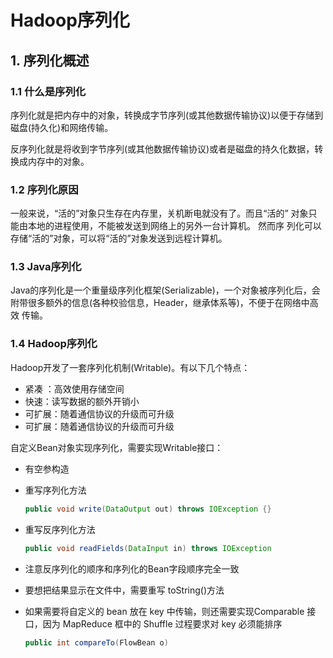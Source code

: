 # Hadoop序列化

## 1. 序列化概述

### 1.1 什么是序列化

序列化就是把内存中的对象，转换成字节序列(或其他数据传输协议)以便于存储到磁盘(持久化)和网络传输。 

反序列化就是将收到字节序列(或其他数据传输协议)或者是磁盘的持久化数据，转换成内存中的对象。

### 1.2 序列化原因

一般来说，“活的”对象只生存在内存里，关机断电就没有了。而且“活的” 对象只能由本地的进程使用，不能被发送到网络上的另外一台计算机。 然而序 列化可以存储“活的”对象，可以将“活的”对象发送到远程计算机。

### 1.3 Java序列化

Java的序列化是一个重量级序列化框架(Serializable)，一个对象被序列化后，会 附带很多额外的信息(各种校验信息，Header，继承体系等)，不便于在网络中高效 传输。

### 1.4 Hadoop序列化

Hadoop开发了一套序列化机制(Writable)。有以下几个特点：

- 紧凑 ：高效使用存储空间
- 快速：读写数据的额外开销小
- 可扩展：随着通信协议的升级而可升级
- 可扩展：随着通信协议的升级而可升级

自定义Bean对象实现序列化，需要实现Writable接口：

- 有空参构造

- 重写序列化方法

	```java
	public void write(DataOutput out) throws IOException {}
	```

- 重写反序列化方法

	```java
	public void readFields(DataInput in) throws IOException 
	```

- 注意反序列化的顺序和序列化的Bean字段顺序完全一致

- 要想把结果显示在文件中，需要重写 toString()方法

- 如果需要将自定义的 bean 放在 key 中传输，则还需要实现Comparable 接口，因为 MapReduce 框中的 Shuffle 过程要求对 key 必须能排序

	```java
	public int compareTo(FlowBean o) 
	```

	

